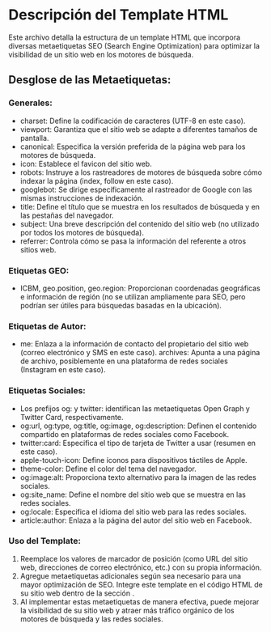 # Descripción del Template HTML

Este archivo detalla la estructura de un template HTML que incorpora diversas metaetiquetas SEO (Search Engine Optimization) para optimizar la visibilidad de un sitio web en los motores de búsqueda.

## Desglose de las Metaetiquetas:

### Generales:

- charset: Define la codificación de caracteres (UTF-8 en este caso).
- viewport: Garantiza que el sitio web se adapte a diferentes tamaños de pantalla.
- canonical: Especifica la versión preferida de la página web para los motores de búsqueda.
- icon: Establece el favicon del sitio web.
- robots: Instruye a los rastreadores de motores de búsqueda sobre cómo indexar la página (index, follow en este caso).
- googlebot: Se dirige específicamente al rastreador de Google con las mismas instrucciones de indexación.
- title: Define el título que se muestra en los resultados de búsqueda y en las pestañas del navegador.
- subject: Una breve descripción del contenido del sitio web (no utilizado por todos los motores de búsqueda).
- referrer: Controla cómo se pasa la información del referente a otros sitios web.

### Etiquetas GEO:

- ICBM, geo.position, geo.region: Proporcionan coordenadas geográficas e información de región (no se utilizan ampliamente para SEO, pero podrían ser útiles para búsquedas basadas en la ubicación).

### Etiquetas de Autor:

- me: Enlaza a la información de contacto del propietario del sitio web (correo electrónico y SMS en este caso).
  archives: Apunta a una página de archivo, posiblemente en una plataforma de redes sociales (Instagram en este caso).

### Etiquetas Sociales:

- Los prefijos og: y twitter: identifican las metaetiquetas Open Graph y Twitter Card, respectivamente.
- og:url, og:type, og:title, og:image, og:description: Definen el contenido compartido en plataformas de redes sociales como Facebook.
- twitter:card: Especifica el tipo de tarjeta de Twitter a usar (resumen en este caso).
- apple-touch-icon: Define íconos para dispositivos táctiles de Apple.
- theme-color: Define el color del tema del navegador.
- og:image:alt: Proporciona texto alternativo para la imagen de las redes sociales.
- og:site_name: Define el nombre del sitio web que se muestra en las redes sociales.
- og:locale: Especifica el idioma del sitio web para las redes sociales.
- article:author: Enlaza a la página del autor del sitio web en Facebook.

### Uso del Template:

1. Reemplace los valores de marcador de posición (como URL del sitio web, direcciones de correo electrónico, etc.) con su propia información.
2. Agregue metaetiquetas adicionales según sea necesario para una mayor optimización de SEO.
   Integre este template en el código HTML de su sitio web dentro de la sección <head>.
3. Al implementar estas metaetiquetas de manera efectiva, puede mejorar la visibilidad de su sitio web y atraer más tráfico orgánico de los motores de búsqueda y las redes sociales.

